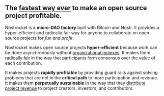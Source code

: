 ## The <u>fastest way ever</u> to make an open source project profitable.

Nostrocket is a **micro-DAO factory** built with Bitcoin and Nostr. It provides a hyper-efficient and radically fair way for anyone to collaborate on open source projects for *fun and profit*.

Nostrocket makes open source projects **hyper-efficient** because work can be done asynchronously without [organizational mutexes](/mutexes.html). It makes them [radically fair](/protocol.html) in the way that participants form consensus over the value of each contribution. 

It makes projects **rapidly profitable** by providing guard rails against solving problems that are not in the **critical path** to more participation and revenue. It makes them **perpetually sustainable** in the way that they [distribute project revenue](/protocol.html) to project creators, investors, and contributors.
